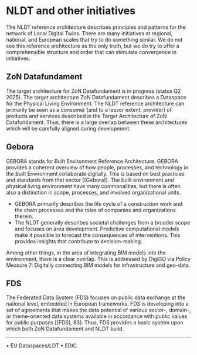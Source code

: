 # NLDT and other initiatives

The NLDT reference architecture describes principles and patterns for the network of Local Digital Twins. There are many initiatives at regional, national, and European scales that try to do something similar. We do not see this reference architecture as the only truth, but we do try to offer a comprehensible structure and order that can stimulate convergence in initiatives.

## ZoN Datafundament

The target architecture for ZoN Datafundament is in progress (status Q2 2025). The target architecture ZoN Datafundament describes a Dataspace for the Physical Living Environment. The NLDT reference architecture can primarily be seen as a consumer (and to a lesser extent, provider) of products and services described in the Target Architecture of ZoN Datafundament.
Thus, there is a large overlap between these architectures which will be carefully aligned during development.

## Gebora

GEBORA stands for Built Environment Reference Architecture. GEBORA provides a coherent overview of how people, processes, and technology in the Built Environment collaborate digitally. This is based on best practices and standards from that sector [[Gebora]]. The built environment and physical living environment have many commonalities, but there is often also a distinction in scope, processes, and involved organizational units.
- GEBORA primarily describes the life cycle of a construction work and the chain processes and the roles of companies and organizations therein.
- The NLDT generally describes societal challenges from a broader scope and focuses on area development. Predictive computational models make it possible to forecast the consequences of interventions. This provides insights that contribute to decision-making. 

Among other things, in the area of integrating BIM models into the environment, there is a clear overlap. This is addressed by DigiGO via Policy Measure 7: Digitally connecting BIM models for infrastructure and geo-data.

## FDS

The Federated Data System (FDS) focuses on public data exchange at the national level, embedded in European frameworks. FDS is developing into a set of agreements that makes the data potential of various sector-, domain-, or theme-oriented data systems available in accordance with public values for public purposes [[FDS], 83]. Thus, FDS provides a basic system upon which both ZoN Datafundament and NLDT build.

--------------------------------------------------------------------------------
• EU Dataspaces/LDT
• EDIC
